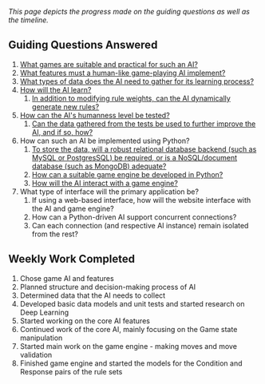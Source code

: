 *This page depicts the progress made on the guiding questions as well as the timeline.*

## Guiding Questions Answered

1. [What games are suitable and practical for such an AI?](../notes/week-1.md#notes)
2. [What features must a human-like game-playing AI implement?](../notes/week-1.md#ai-features)
3. [What types of data does the AI need to gather for its learning process?](../notes/week-3.md#rulebase)
4. [How will the AI learn?](../notes/week-2.md#decision-making-process)
	1. [In addition to modifying rule weights, can the AI dynamically generate new rules?](../notes/week-4.md#dynamically-generating-rules)
5. [How can the AI's humanness level be tested?](../notes/testing-humanness.md)
	1. [Can the data gathered from the tests be used to further improve the AI, and if so, how?](../notes/testing-humanness.md#improving-ai)
6. How can such an AI be implemented using Python? 
	1. [To store the data, will a robust relational database backend (such as MySQL or PostgresSQL) be required, or is a NoSQL/document database (such as MongoDB) adequate?](../notes/week-5.md#rule-database)
	2. [How can a suitable game engine be developed in Python?](../notes/week-7.md)
	3. [How will the AI interact with a game engine?](../notes/week-7.md#core-interaction)
7. What type of interface will the primary application be?
	1. If using a web-based interface, how will the website interface with the AI and game engine?
	2. How can a Python-driven AI support concurrent connections?
	3. Can each connection (and respective AI instance) remain isolated from the rest?

## Weekly Work Completed

1. Chose game AI and features
2. Planned structure and decision-making process of AI
3. Determined data that the AI needs to collect
4. Developed basic data models and unit tests and started research on Deep Learning
5. Started working on the core AI features
6. Continued work of the core AI, mainly focusing on the Game state manipulation
7. Started main work on the game engine - making moves and move validation
8. Finished game engine and started the models for the Condition and Response pairs of the rule sets
